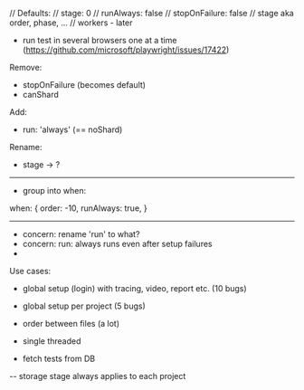    // Defaults:
   //   stage: 0
   //   runAlways: false
   //   stopOnFailure: false
   // stage aka order, phase, ...
   // workers - later

- run test in several browsers one at a time (https://github.com/microsoft/playwright/issues/17422)


Remove:
- stopOnFailure (becomes default)
- canShard

Add:
- run: 'always'  (== noShard)

Rename:
- stage -> ?

_________________________________
- group into when:

when: {
   order: -10,
   runAlways: true,
}



_________________________________

- concern: rename 'run' to what?
- concern: run: always runs even after setup failures
-  



Use cases:

- global setup (login) with tracing, video, report etc. (10 bugs)
- global setup per project (5 bugs)
- order between files (a lot)
- single threaded



- fetch tests from DB

-- storage stage always applies to each project

















